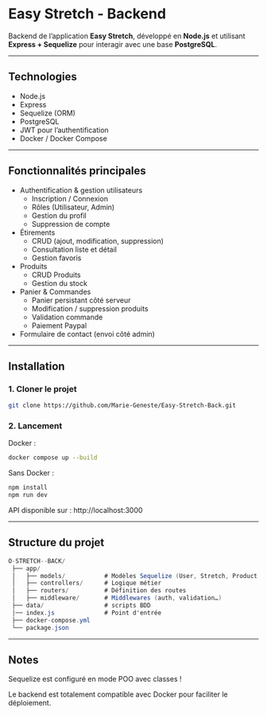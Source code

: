 # Easy Stretch - Backend

Backend de l’application **Easy Stretch**, développé en **Node.js** et utilisant **Express + Sequelize** pour interagir avec une base **PostgreSQL**.

---

## Technologies
- Node.js
- Express
- Sequelize (ORM)
- PostgreSQL
- JWT pour l’authentification
- Docker / Docker Compose

---

## Fonctionnalités principales
- Authentification & gestion utilisateurs
  - Inscription / Connexion
  - Rôles (Utilisateur, Admin)
  - Gestion du profil
  - Suppression de compte
- Étirements
  - CRUD (ajout, modification, suppression)
  - Consultation liste et détail
  - Gestion favoris
- Produits
  - CRUD Produits
  - Gestion du stock
- Panier & Commandes
  - Panier persistant côté serveur
  - Modification / suppression produits
  - Validation commande
  - Paiement Paypal
- Formulaire de contact (envoi côté admin)

---

## Installation

### 1. Cloner le projet
```bash
git clone https://github.com/Marie-Geneste/Easy-Stretch-Back.git
```

### 2. Lancement

Docker : 
```bash
docker compose up --build
```

Sans Docker :
```bash
npm install
npm run dev
```

API disponible sur : http://localhost:3000


---

## Structure du projet

```c#
O-STRETCH--BACK/
 ├── app/
 │   ├── models/           # Modèles Sequelize (User, Stretch, Product, Order…)
 │   ├── controllers/      # Logique métier
 │   ├── routers/          # Définition des routes
 │   ├── middleware/       # Middlewares (auth, validation…)
 ├── data/                 # scripts BDD
 │── index.js              # Point d'entrée
 ├── docker-compose.yml
 └── package.json
 ```

---

## Notes

Sequelize est configuré en mode POO avec classes !

Le backend est totalement compatible avec Docker pour faciliter le déploiement.